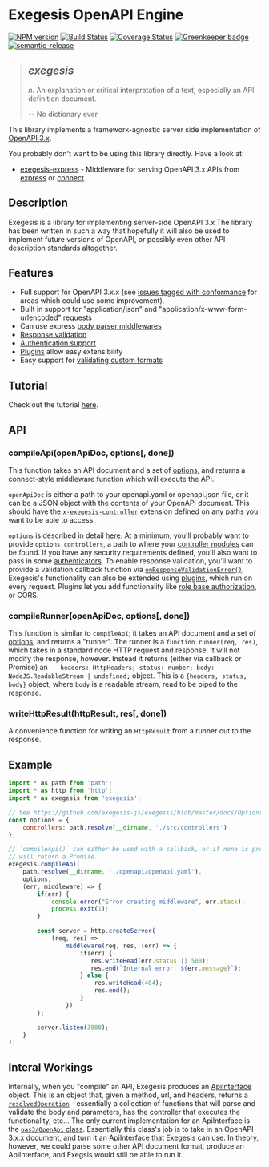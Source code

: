 # Exegesis OpenAPI Engine

[![NPM version](https://badge.fury.io/js/exegesis.svg)](https://npmjs.org/package/exegesis)
[![Build Status](https://travis-ci.org/exegesis-js/exegesis.svg)](https://travis-ci.org/exegesis-js/exegesis)
[![Coverage Status](https://coveralls.io/repos/exegesis-js/exegesis/badge.svg)](https://coveralls.io/r/exegesis-js/exegesis)
[![Greenkeeper badge](https://badges.greenkeeper.io/exegesis-js/exegesis.svg)](https://greenkeeper.io/)
[![semantic-release](https://img.shields.io/badge/%20%20%F0%9F%93%A6%F0%9F%9A%80-semantic--release-e10079.svg)](https://github.com/semantic-release/semantic-release)

> ## *exegesis*
>
> *n.* An explanation or critical interpretation of a text, especially an
> API definition document.
>
> -- No dictionary ever

This library implements a framework-agnostic server side implementation of
[OpenAPI 3.x](https://github.com/OAI/OpenAPI-Specification/blob/master/versions/3.0.1.md#requestBodyObject).

You probably don't want to be using this library directly.  Have a look at:

* [exegesis-express](https://github.com/exegesis-js/exegesis-express) - Middleware
  for serving OpenAPI 3.x APIs from [express](https://expressjs.com/) or
  [connect](https://github.com/senchalabs/connect).

## Description

Exegesis is a library for implementing server-side OpenAPI 3.x  The library has been
written in such a way that hopefully it will also be used to implement future
versions of OpenAPI, or possibly even other API description standards altogether.

## Features

* Full support for OpenAPI 3.x.x (see [issues tagged with conformance](https://github.com/exegesis-js/exegesis/issues?q=is%3Aissue+is%3Aopen+label%3Aconformance) for areas which could use some improvement).
* Built in support for "application/json" and "application/x-www-form-urlencoded" requests
* Can use express [body parser middlewares](https://github.com/exegesis-js/exegesis/blob/master/docs/Options.md#mimetypeparsers)
* [Response validation](https://github.com/exegesis-js/exegesis/blob/master/docs/Options.md#onresponsevalidationerror)
* [Authentication support](https://github.com/exegesis-js/exegesis/blob/master/docs/OAS3%20Security.md)
* [Plugins](https://github.com/exegesis-js/exegesis/tree/master/docs) allow easy extensibility
* Easy support for [validating custom formats](https://github.com/exegesis-js/exegesis/blob/master/docs/Options.md#customformats)

## Tutorial

Check out the tutorial [here](https://github.com/exegesis-js/exegesis/blob/master/docs/Tutorial.md).

## API

### compileApi(openApiDoc, options[, done])

This function takes an API document and a set of
[options](https://github.com/exegesis-js/exegesis/blob/master/docs/Options.md),
and returns a connect-style middleware function which will execute the API.

`openApiDoc` is either a path to your openapi.yaml or openapi.json file,
or it can be a JSON object with the contents of your OpenAPI document.  This
should have the [`x-exegesis-controller`](https://github.com/exegesis-js/exegesis/blob/master/docs/OAS3%20Specification%20Extensions.md)
extension defined on any paths you want to be able to access.

`options` is described in detail [here](https://github.com/exegesis-js/exegesis/blob/master/docs/Options.md).  At a
minimum, you'll probably want to provide `options.controllers`, a path to where
your [controller modules](https://github.com/exegesis-js/exegesis/blob/master/docs/Exegesis%20Controllers.md)
can be found.  If you have any security requirements defined, you'll also
want to pass in some [authenticators](https://github.com/exegesis-js/exegesis/blob/master/docs/OAS3%20Security.md).
To enable response validation, you'll want to provide a validation callback
function via [`onResponseValidationError()`](https://github.com/exegesis-js/exegesis/blob/master/docs/Options.md#onresponsevalidationerror).
Exegesis's functionality can also be extended using [plugins](https://github.com/exegesis-js/exegesis/tree/master/docs),
which run on every request.  Plugins let you add functionality like
[role base authorization](https://github.com/exegesis-js/exegesis-plugin-roles),
or CORS.

### compileRunner(openApiDoc, options[, done])

This function is similar to `compileApi`; it takes an API document and a set of
[options](https://github.com/exegesis-js/exegesis/blob/master/docs/Options.md),
and returns a "runner".  The runner is a `function runner(req, res)`, which takes
in a standard node HTTP request and response.  It will not modify the response,
however.  Instead it returns (either via callback or Promise) an `    headers: HttpHeaders;
    status: number;
    body: NodeJS.ReadableStream | undefined;
`
object.  This is a `{headers, status, body}` object, where `body` is a readable
stream, read to be piped to the response.

### writeHttpResult(httpResult, res[, done])

A convenience function for writing an `HttpResult` from a runner out to the
response.

## Example

```js
import * as path from 'path';
import * as http from 'http';
import * as exegesis from 'exegesis';

// See https://github.com/exegesis-js/exegesis/blob/master/docs/Options.md
const options = {
    controllers: path.resolve(__dirname, './src/controllers')
};

// `compileApi()` can either be used with a callback, or if none is provided,
// will return a Promise.
exegesis.compileApi(
    path.resolve(__dirname, './openapi/openapi.yaml'),
    options,
    (err, middleware) => {
        if(err) {
            console.error("Error creating middleware", err.stack);
            process.exit(1);
        }

        const server = http.createServer(
            (req, res) =>
                middleware(req, res, (err) => {
                    if(err) {
                       res.writeHead(err.status || 500);
                       res.end(`Internal error: ${err.message}`);
                    } else {
                        res.writeHead(404);
                        res.end();
                    }
                })
        );

        server.listen(3000);
    }
);
```

## Interal Workings

Internally, when you "compile" an API, Exegesis produces an
[ApiInterface](https://github.com/exegesis-js/exegesis/blob/f5266dfd27cdb40c5ebf8063303acbf483d78ed9/src/types/internal.ts#L50) object.
This is an object that, given a method, url, and headers, returns a
[`resolvedOperation`](https://github.com/exegesis-js/exegesis/blob/f5266dfd27cdb40c5ebf8063303acbf483d78ed9/src/types/internal.ts#L21) -
essentially a collection of functions that will parse and validate the body and
parameters, has the controller that executes the functionality, etc...  The only
current implementation for an ApiInterface is the
[`oas3/OpenApi` class](https://github.com/exegesis-js/exegesis/blob/master/src/oas3/OpenApi.ts).
Essentially this class's job is to take in an OpenAPI 3.x.x document, and turn it
an ApiInterface that Exegesis can use.  In theory, however, we could parse some
other API document format, produce an ApiInterface, and Exegsis would still be
able to run it.